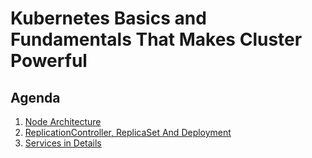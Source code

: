 # Kubernetes Basics and Fundamentals That Makes Cluster Powerful

## Agenda

1. [Node Architecture](docs/1-node-architecture.md)
2. [ReplicationController, ReplicaSet And Deployment](docs/2-replicationcontroller-replicaset-and-deployment.md)
3. [Services in Details](docs/3-services-in-details.md)
